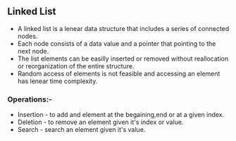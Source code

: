 ## Linked List
- A linked list is a lenear data structure that includes a series of connected nodes.
- Each node consists of a data value and a pointer that pointing to the next node.
- The list elements can be easilly inserted or removed without reallocation or reorganization of the entire structure.
- Random access of elements is not feasible and accessing an element has lenear time complexity.

### Operations:- 
- Insertion - to add and element at the begaining,end or at a given index.
- Deletion - to remove an element given it's index or value.
- Search - search an element given it's value.